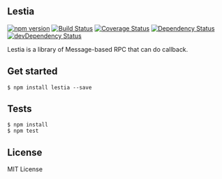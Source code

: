 Lestia
------
[![npm version](https://badge.fury.io/js/lestia.svg)](http://badge.fury.io/js/lestia)
[![Build Status](https://travis-ci.org/pine613/lestia.svg?branch=master)](https://travis-ci.org/pine613/lestia)
[![Coverage Status](https://coveralls.io/repos/pine613/lestia/badge.svg)](https://coveralls.io/r/pine613/lestia)
[![Dependency Status](https://david-dm.org/pine613/lestia.svg)](https://david-dm.org/pine613/lestia)
[![devDependency Status](https://david-dm.org/pine613/lestia/dev-status.svg)](https://david-dm.org/pine613/lestia#info=devDependencies)

Lestia is a library of Message-based RPC that can do callback.

## Get started

```
$ npm install lestia --save
```

## Tests

```
$ npm install
$ npm test
```

## License
MIT License